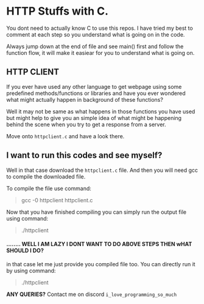 # HTTP Stuffs with C.
You dont need to actually know C to use this repos. I have tried my best to comment at each step so you understand what is going on in the code. 

Always jump down at the end of file and see main() first and follow the function flow, it will make it easiear for you to understand what is going on.

## HTTP CLIENT
If you ever have used any other language to get webpage using some predefined methods/functions or libraries and have you ever wondered what might actually happen in background of these functions?

Well it may not be same as what happens in those functions you have used but might help to give you an simple idea of what might be happening behind the scene when you try to get a response from a server.

Move onto `httpclient.c` and have a look there.

## I want to run this codes and see myself?
Well in that case download the `httpclient.c` file.
And then you will need gcc to compile the downloaded file.

To compile the file use command:

>gcc -0 httpclient httpclient.c

Now that you have finished compiling you can simply run the output file using command:

>./httpclient

#### ........ WELL I AM LAZY I DONT WANT TO DO ABOVE STEPS THEN wHAT SHOULD I DO?

in that case let me just provide you compiled file too. You can directly run it by using command:

> ./httpclient

**ANY QUERIES?**
Contact me on discord `i_love_programming_so_much`